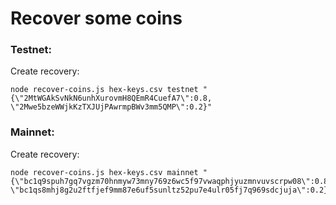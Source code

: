 # Recover some coins

### Testnet:
Create recovery:
```
node recover-coins.js hex-keys.csv testnet "{\"2MtWGAkSvNkN6unhXurovmH8QEmR4CuefA7\":0.8, \"2Mwe5bzeWWjkKzTXJUjPAwrmpBWv3mm5QMP\":0.2}"
```

### Mainnet:
Create recovery:
```
node recover-coins.js hex-keys.csv mainnet "{\"bc1q9spuh7gq7vgzm70hnmyw73mny769z6wc5f97vwaqphjyuzmnvuvscrpw08\":0.8, \"bc1qs8mhj8g2u2ftfjef9mm87e6uf5sunltz52pu7e4ulr05fj7q969sdcjuja\":0.2}"
```